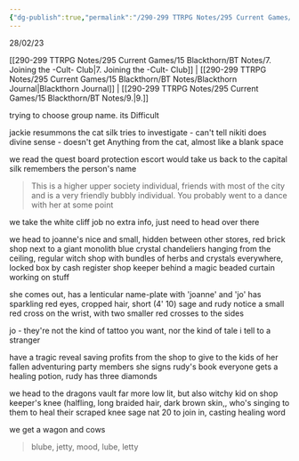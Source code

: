 ```yaml
---
{"dg-publish":true,"permalink":"/290-299 TTRPG Notes/295 Current Games/15 Blackthorn/BT Notes/8. Heading Out/"}
---
```



28/02/23

[[290-299 TTRPG Notes/295 Current Games/15 Blackthorn/BT Notes/7. Joining the -Cult- Club\|7. Joining the -Cult- Club]] | [[290-299 TTRPG Notes/295 Current Games/15 Blackthorn/BT Notes/Blackthorn Journal\|Blackthorn Journal]] | [[290-299 TTRPG Notes/295 Current Games/15 Blackthorn/BT Notes/9.\|9.]]

trying to choose group name. its Difficult

jackie resummons the cat
silk tries to investigate - can't tell
nikiti does divine sense - doesn't get Anything from the cat, almost like a blank space

we read the quest board
protection escort would take us back to the capital
silk remembers the person's name 
> This is a higher upper society individual, friends with most of the city and is a very friendly bubbly individual. 
> You probably went to a dance with her at some point

we take the white cliff job
no extra info, just need to head over there

we head to joanne's
nice and small, hidden between other stores, red brick shop next to a giant monolith blue crystal
chandeliers hanging from the ceiling, regular witch shop with bundles of herbs and crystals everywhere, locked box by cash register
shop keeper behind a magic beaded curtain working on stuff

she comes out, has a lenticular name-plate with 'joanne' and 'jo'
has sparkling red eyes, cropped hair, short (4' 10)
sage and rudy notice a small red cross on the wrist, with two smaller red crosses to the sides

jo - they're not the kind of tattoo you want, nor the kind of tale i tell to a stranger

have a tragic reveal
saving profits from the shop to give to the kids of her fallen adventuring party members
she signs rudy's book
everyone gets a healing potion, rudy has three diamonds

we head to the dragons vault
far more low lit, but also witchy
kid on shop keeper's knee (halfling, long braided hair, dark brown skin,, who's singing to them to heal their scraped knee
sage nat 20 to join in, casting healing word

we get a wagon and cows
> blube, jetty, mood, lube, letty